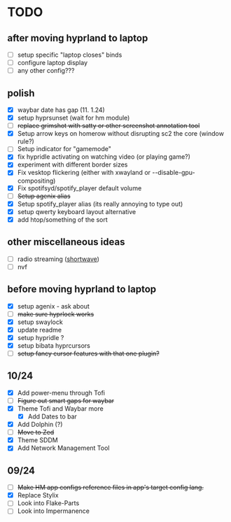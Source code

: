 # TODO

## after moving hyprland to laptop

- [ ] setup specific "laptop closes" binds
- [ ] configure laptop display
- [ ] any other config???

## polish

- [x] waybar date has gap (11. 1.24)
- [x] setup hyprsunset (wait for hm module)
- [ ] ~~replace grimshot with satty or other screenshot annotation tool~~
- [x] Setup arrow keys on homerow without disrupting sc2 the core (window rule?)
- [ ] Setup indicator for "gamemode"
- [x] fix hypridle activating on watching video (or playing game?)
- [x] experiment with different border sizes
- [x] Fix vesktop flickering (either with xwayland or --disable-gpu-compositing)
- [x] Fix spotifsyd/spotify_player default volume
- [ ] ~~Setup agenix alias~~
- [x] Setup spotify_player alias (its really annoying to type out)
- [x] setup qwerty keyboard layout alternative
- [x] add htop/something of the sort

## other miscellaneous ideas

- [ ] radio streaming ([shortwave](https://www.youtube.com/watch?v=Fnei-yR44UM))
- [ ] nvf

## before moving hyprland to laptop

- [x] setup agenix - ask about
- [ ] ~~make sure hyprlock works~~
- [x] setup swaylock
- [x] update readme
- [x] setup hypridle ?
- [x] setup bibata hyprcursors
- [ ] ~~setup fancy cursor features with that one plugin?~~

## 10/24

- [x] Add power-menu through Tofi
- [ ] ~~Figure out smart gaps for waybar~~
- [x] Theme Tofi and Waybar more
  - [x] Add Dates to bar
- [x] Add Dolphin (?)
- [ ] ~~Move to Zed~~
- [x] Theme SDDM
- [x] Add Network Management Tool

## 09/24

- [ ] ~~Make HM app configs reference files in app's target config lang.~~
- [x] Replace Stylix
- [ ] Look into Flake-Parts
- [ ] Look into Impermanence
